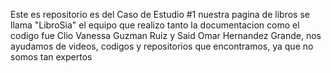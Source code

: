 Este es repositorio es del Caso de Estudio #1 nuestra pagina de libros se llama "LibroSia" el equipo que realizo tanto la documentacion como el codigo fue Clio Vanessa Guzman Ruiz y Said Omar Hernandez Grande, nos ayudamos de videos, codigos y repositorios que encontramos, ya que no somos tan expertos
